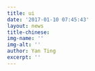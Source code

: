 ```yaml
---
title: ui
date: '2017-01-10 07:45:43'
layout: news
title-chinese: 
img-name: ''
img-alt: ''
author: Yan Ting
excerpt: ''
---
```

